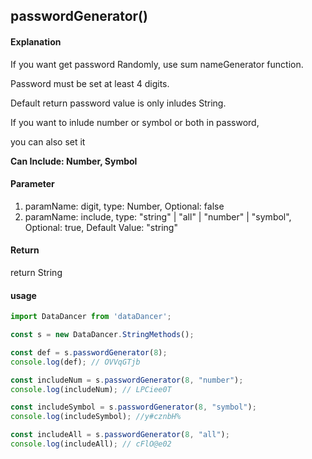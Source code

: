 ## passwordGenerator()

#### Explanation

If you want get password Randomly, use sum nameGenerator function.

Password must be set at least 4 digits.

Default return password value is only inludes String.

If you want to inlude number or symbol or both in password,

you can also set it

**Can Include: Number, Symbol**

#### Parameter

1. paramName: digit,  type: Number, Optional: false
2. paramName: include, type:  "string" | "all" | "number" | "symbol", Optional: true, Default Value: "string"

#### Return

return String

#### usage

```js
import DataDancer from 'dataDancer';

const s = new DataDancer.StringMethods();

const def = s.passwordGenerator(8);
console.log(def); // OVVqGTjb

const includeNum = s.passwordGenerator(8, "number");
console.log(includeNum); // LPCiee0T

const includeSymbol = s.passwordGenerator(8, "symbol");
console.log(includeSymbol); //y#cznbH%

const includeAll = s.passwordGenerator(8, "all");
console.log(includeAll); // cFlO@e02
```